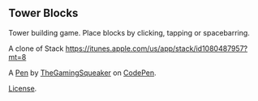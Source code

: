 Tower Blocks
------------
Tower building game. Place blocks by clicking, tapping or spacebarring. 

A clone of Stack https://itunes.apple.com/us/app/stack/id1080487957?mt=8

A [Pen](https://codepen.io/TheGamingSqueaker/pen/GRBKqQE) by [TheGamingSqueaker](https://codepen.io/TheGamingSqueaker) on [CodePen](https://codepen.io).

[License](https://codepen.io/license/pen/GRBKqQE).